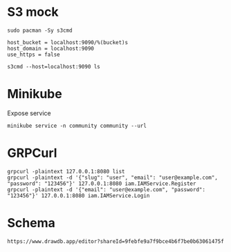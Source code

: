# S3 mock

```
sudo pacman -Sy s3cmd
```

```~/.s3cfg
host_bucket = localhost:9090/%(bucket)s
host_domain = localhost:9090
use_https = false
```

```
s3cmd --host=localhost:9090 ls
```

# Minikube

Expose service
```
minikube service -n community community --url
```

# GRPCurl

```
grpcurl -plaintext 127.0.0.1:8080 list
grpcurl -plaintext -d '{"slug": "user", "email": "user@example.com", "password": "123456"}' 127.0.0.1:8080 iam.IAMService.Register
grpcurl -plaintext -d '{"email": "user@example.com", "password": "123456"}' 127.0.0.1:8080 iam.IAMService.Login
```

# Schema

```
https://www.drawdb.app/editor?shareId=9febfe9a7f9bce4b6f7be0b63061475f
```
